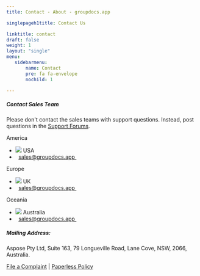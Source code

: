 ```yaml
---
title: Contact - About - groupdocs.app

singlepageh1title: Contact Us

linktitle: contact
draft: false
weight: 1
layout: "single"
menu:
   sidebarmenu: 
       name: Contact
       pre: fa fa-envelope
       nochild: 1

---
```


<div class="box1">

##### Contact Sales Team

Please don't contact the sales teams with support questions. Instead, post questions in the [Support Forums](https://forum.groupdocs.app).

 </div>
 <div class="row panel-container2">
<div class="col-md-4">
<div class="panel panel-default">
<div class="panel-heading">America</div>
<div class="panel-body">
<ul class="list-unstyled">
<li><img src="/templates/brand/images/icons/CountryFlag-US.png"> USA</li>
<li><i class="fa fa-evelope">&nbsp;</i> <span id="cloak23ebc5361af1965d84ab90b111a54a86"><a href="mailto:sales@groupdocs.app">sales@groupdocs.app&nbsp;</a></span></li>
</ul>
</div>
</div>
</div>
<!--/ -->
<div class="col-md-4">
<div class="panel panel-default">
<div class="panel-heading">Europe</div>
<div class="panel-body">
<ul class="list-unstyled">
<li><img src="/templates/brand/images/icons/CountryFlag-UK.png"> UK</li>
<li><i class="fa fa-evelope">&nbsp;</i> <span id="cloak9accc60369d35090285f24e39f7190e2"><a href="mailto:sales@groupdocs.app">sales@groupdocs.app&nbsp;</a></span></li>
</ul>
</div>
</div>
</div>
<div class="col-md-4">
<div class="panel panel-default">
<div class="panel-heading">Oceania</div>
<div class="panel-body">
<ul class="list-unstyled">
<li><img src="/templates/brand/images/icons/CountryFlag-AUSTRALIA.png"> Australia</li>
<li><i class="fa fa-evelope">&nbsp;</i> <span id="cloak25c06a47dcd45beca85244de90fe2ce5"><a href="mailto:sales@groupdocs.app">sales@groupdocs.app&nbsp;</a></span></li>
</ul>
</div>
</div>
</div>
</div>
<div class="clearall"> </div><div class="box1">

##### Mailing Address:

Aspose Pty Ltd, Suite 163, 79 Longueville Road, Lane Cove, NSW, 2066, Australia.

 [File a Complaint](/contact/complaint) | [Paperless Policy](/legal/paperless-policy)</div>